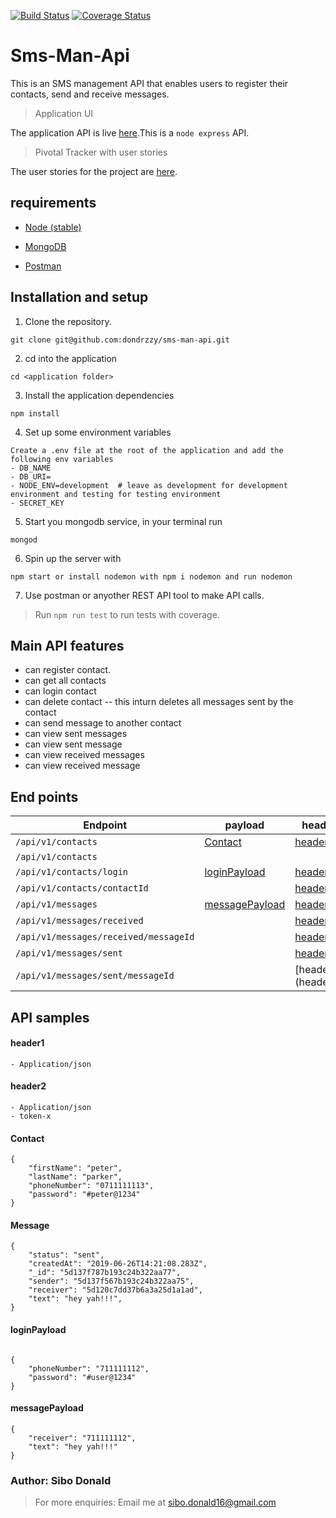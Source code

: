 [![Build Status](https://travis-ci.com/dondrzzy/sms-man-api.svg?branch=master)](https://travis-ci.com/dondrzzy/sms-man-api)
[![Coverage Status](https://coveralls.io/repos/github/dondrzzy/sms-man-api/badge.svg?branch=master)](https://coveralls.io/github/dondrzzy/sms-man-api?branch=master)


# Sms-Man-Api
This is an SMS management API that enables users to register their contacts, send and receive messages.


>Application UI

The application API is live [here](https://sms-man-api.herokuapp.com).This is a `node express` API.

> Pivotal Tracker with user stories

The user stories for the project are [here](https://www.pivotaltracker.com/n/projects/2356157).

## requirements

- [Node (stable)](https://nodejs.org/en/)

- [MongoDB](https://www.mongodb.com/)

- [Postman](https://www.getpostman.com/)



## Installation and setup

1. Clone the repository.

```
git clone git@github.com:dondrzzy/sms-man-api.git
```

2. cd into the application

```
cd <application folder>
```

3. Install the application dependencies

```
npm install
```

4. Set up some environment variables

```
Create a .env file at the root of the application and add the following env variables
- DB_NAME
- DB_URI=
- NODE_ENV=development  # leave as development for development environment and testing for testing environment
- SECRET_KEY
```

5. Start you mongodb service, in your terminal run

```
mongod
```

6. Spin up the server with

```
npm start or install nodemon with npm i nodemon and run nodemon
```

7. Use postman or anyother REST API tool to make API calls.


> Run `npm run test` to run tests with coverage.



## Main API features

- can register contact.
- can get all contacts
- can login contact
- can delete contact --  this inturn deletes all messages sent by the contact
- can send message to another contact
- can view sent messages
- can view sent message
- can view received messages
- can view received message


## End points

| Endpoint                 | payload              | headers     | Method |
| -------------------------| -------------------- | ----------- | ------ |
| `/api/v1/contacts`       | [Contact](#Contact)  | [header1](#header1) | `POST` |
| `/api/v1/contacts`       |                      |             | `GET`  |
| `/api/v1/contacts/login` | [loginPayload](#loginPayload)  | [header1](#header1) | `POST` |
| `/api/v1/contacts/contactId` |           | [header2](#header2) | `DELETE` |
| `/api/v1/messages` | [messagePayload](#messagePayload)  | [header2](#header2) | `POST` |
| `/api/v1/messages/received` |            | [header2](#header2) | `GET` |
| `/api/v1/messages/received/messageId` |            | [header2](#header2) | `GET` |
| `/api/v1/messages/sent` |            | [header2](#header2) | `GET` |
| `/api/v1/messages/sent/messageId` |            | [header2]#(header2) | `GET` |


## API samples

#### header1

```
- Application/json
```

#### header2

```
- Application/json
- token-x
```

#### Contact

```
{
    "firstName": "peter",
	"lastName": "parker",
	"phoneNumber": "0711111113",
	"password": "#peter@1234"
}

```

#### Message 

```
{
    "status": "sent",
    "createdAt": "2019-06-26T14:21:08.283Z",
    "_id": "5d137f787b193c24b322aa77",
    "sender": "5d137f567b193c24b322aa75",
    "receiver": "5d120c7dd37b6a3a25d1a1ad",
    "text": "hey yah!!!",
}
```

#### loginPayload

```

{
	"phoneNumber": "711111112",
	"password": "#user@1234"
}

```

#### messagePayload

```
{
	"receiver": "711111112",
	"text": "hey yah!!!"
}
```


### Author: Sibo Donald

> For more enquiries: Email me at sibo.donald16@gmail.com


